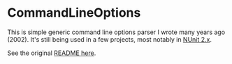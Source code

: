 CommandLineOptions
==================

This is simple generic command line options parser I wrote many years ago (2002). It's still being used in a few projects, most notably in [NUnit 2.x](http://bazaar.launchpad.net/~nunit-core/nunitv2/trunk/files/head:/src/ClientUtilities/util/).

See the original [README here](blob/master/OLD-README.md).